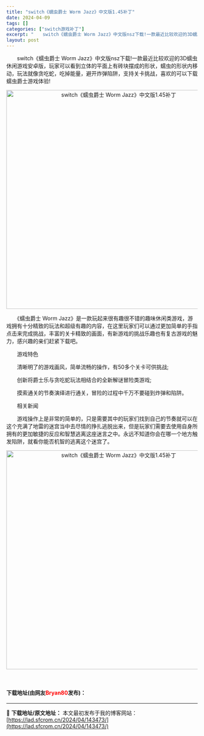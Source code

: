 ```yaml
---
title: "switch《蠕虫爵士 Worm Jazz》中文版1.45补丁"
date: 2024-04-09
tags: []
categories: ["switch游戏补丁"]
excerpt: "　　switch《蠕虫爵士 Worm Jazz》中文版nsz下载!一款最近比较欢迎的3D蠕虫休闲游戏安卓版，玩家可以看到立体的平面上有砖块摆成的形状，蠕虫的形状内移动，玩法就像贪吃蛇，吃掉能量，避开炸弹陷阱，支持关卡挑战，喜欢的可以下载蠕虫爵士游戏体验! 　　《蠕虫爵士 Worm Jazz》是一款玩&hellip;"
layout: post
---
```


 <p>　　switch《蠕虫爵士 Worm Jazz》中文版nsz下载!一款最近比较欢迎的3D蠕虫休闲游戏安卓版，玩家可以看到立体的平面上有砖块摆成的形状，蠕虫的形状内移动，玩法就像贪吃蛇，吃掉能量，避开炸弹陷阱，支持关卡挑战，喜欢的可以下载蠕虫爵士游戏体验!</p> <p align="center"><img align="" border="0" src="https://www.2023game.com/d/file/p/2020/09-27/21f75ed69fbaeb1c3d50a2e21416e905.jpg" width="576" alt="switch《蠕虫爵士 Worm Jazz》中文版1.45补丁" /></p> <p>　　《蠕虫爵士 Worm Jazz》是一款玩起来很有趣很不错的趣味休闲类游戏，游戏拥有十分精致的玩法和超级有趣的内容，在这里玩家们可以通过更加简单的手指点击来完成挑战，丰富的关卡精致的画面，有新游戏的挑战乐趣也有复古游戏的魅力，感兴趣的亲们赶紧下载吧。</p> <p>　　游戏特色</p> <p>　　清晰明了的游戏画风，简单流畅的操作，有50多个关卡可供挑战;</p> <p>　　创新将爵士乐与贪吃蛇玩法相结合的全新解谜冒险类游戏;</p> <p>　　摸索通关的节奏演绎进行通关，冒险的过程中千万不要碰到炸弹和陷阱。</p> <p>　　相关新闻</p> <p>　　游戏操作上是非常的简单的，只是需要其中的玩家们找到自己的节奏就可以在这个充满了地雷的迷宫当中去尽情的挣扎逃脱出来，但是玩家们需要去使用自身所拥有的更加敏捷的反应和智慧逃离这座迷言之中。永远不知道你会在哪一个地方触发陷阱，就看你能否机智的逃离这个迷宫了。</p> <p align="center"><img align="" border="0" src="https://www.2023game.com/d/file/p/2020/09-27/43838a062cc96bcd575c73566524bcb2.jpg" width="576" alt="switch《蠕虫爵士 Worm Jazz》中文版1.45补丁" /></p> <p align="center">&nbsp;</p> <p><h4>下载地址(由网友<font color="red">Bryan80</font>发布)：</h4></p> 

---
📖 **下载地址/原文地址：** 本文最初发布于我的博客网站：[https://lad.sfcrom.cn/2024/04/143473/](https://lad.sfcrom.cn/2024/04/143473/)
